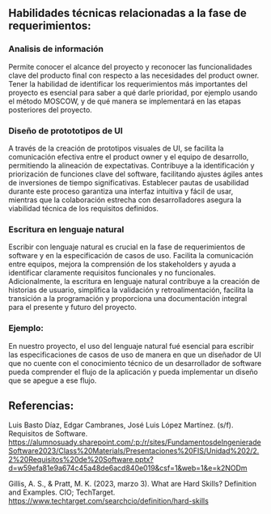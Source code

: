 ## Habilidades  técnicas  relacionadas a la fase de requerimientos:

### Analisis de información

Permite conocer  el  alcance del proyecto y reconocer las funcionalidades clave del producto final con respecto a las necesidades del product owner. Tener la habilidad de identificar  los  requerimientos  más  importantes del proyecto es esencial para saber a qué  darle  prioridad, por  ejemplo  usando  el  método MOSCOW, y de qué  manera se implementará  en las etapas posteriores del proyecto.

### Diseño de protototipos de UI

A través de la creación de prototipos  visuales de UI, se facilita la comunicación  efectiva entre el product owner y el  equipo de desarrollo, permitiendo la alineación de expectativas. Contribuye a la identificación y priorización de funciones clave del software, facilitando  ajustes  ágiles antes de inversiones de tiempo  significativas. Establecer  pautas de usabilidad  durante  este  proceso  garantiza  una  interfaz  intuitiva y fácil de usar, mientras que la colaboración  estrecha con desarrolladores  asegura la viabilidad  técnica de los  requisitos  definidos.

### Escritura  en  lenguaje natural

Escribir con lenguaje natural es crucial en la fase de requerimientos de software y en la especificación de casos de uso. Facilita la comunicación entre equipos, mejora la comprensión de los stakeholders y ayuda  a  identificar  claramente  requisitos  funcionales y no funcionales. Adicionalmente, la escritura  en  lenguaje natural contribuye a la creación de historias de usuario, simplifica la validación y retroalimentación, facilita la transición a la programación y proporciona  una  documentación integral para el  presente y futuro del proyecto.

### Ejemplo:

En nuestro  proyecto, el  uso del lenguaje natural fué  esencial para escribir las especificaciones de casos de uso de manera  en que un diseñador de UI que no cuente con el  conocimiento  técnico de un desarrollador de software pueda  comprender  el  flujo de la aplicación y pueda  implementar un diseño que se apegue  a ese flujo.

## Referencias:

Luis Basto Díaz, Edgar Cambranes, José Luis López Martínez. (s/f). Requisitos de Software. https://alumnosuady.sharepoint.com/:p:/r/sites/FundamentosdeIngenieradeSoftware2023/Class%20Materials/Presentaciones%20FIS/Unidad%202/2.2%20Requisitos%20de%20Software.pptx?d=w59efa81e9a674c45a48de6acd840e019&csf=1&web=1&e=k2NODm

Gillis, A. S., & Pratt, M. K. (2023, marzo 3). What are Hard  Skills? Definition and Examples. CIO; TechTarget. https://www.techtarget.com/searchcio/definition/hard-skills
